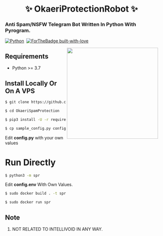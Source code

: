 <h1 align="center"> ✨ OkaeriProtectionRobot ✨</h1>

### Anti Spam/NSFW Telegram Bot Written In Python With Pyrogram.


[![Python](http://forthebadge.com/images/badges/made-with-python.svg)](https://python.org)&nbsp;
[![ForTheBadge built-with-love](http://ForTheBadge.com/images/badges/built-with-love.svg)](https://GitHub.com/Wahyu213/)


<img src="https://telegra.ph/file/539d67285266e84f4b49b.jpg" width="300" align="right">


## Requirements

- Python >= 3.7


## Install Locally Or On A VPS

```sh
$ git clone https://github.com/Wahyu213/OkaeriSpamProtection

$ cd OkaeriSpamProtection

$ pip3 install -U -r requirements.txt

$ cp sample_config.py config.py
```
Edit **config.py** with your own values

# Run Directly
```sh
$ python3 -m spr
```


Edit **config.env** With Own Values.

```sh
$ sudo docker build . -t spr

$ sudo docker run spr
```

## Note

1. NOT RELATED TO INTELLIVOID IN ANY WAY.

